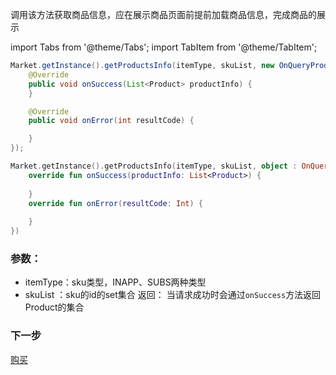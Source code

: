 
调用该方法获取商品信息，应在展示商品页面前提前加载商品信息，完成商品的展示

import Tabs from '@theme/Tabs';
import TabItem from '@theme/TabItem';

<Tabs>
  <TabItem value="Java" label="Java" default>

```Java
Market.getInstance().getProductsInfo(itemType, skuList, new OnQueryProductListener() {
    @Override
    public void onSuccess(List<Product> productInfo) {
    }

    @Override
    public void onError(int resultCode) {

    }
});
```
  </TabItem>
  <TabItem value="Kotlin" label="Kotlin">

```Kotlin
Market.getInstance().getProductsInfo(itemType, skuList, object : OnQueryProductListener {
    override fun onSuccess(productInfo: List<Product>) {
        
    }
    override fun onError(resultCode: Int) {
        
    }
})
```
  </TabItem>

</Tabs>

### 参数：
- itemType：sku类型，INAPP、SUBS两种类型
- skuList ：sku的id的set集合
返回：
当请求成功时会通过`onSuccess`方法返回Product的集合


### 下一步

[购买](/MakingPurchases/Android.md)